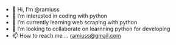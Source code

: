 - 👋 Hi, I’m @ramiuss
- 👀 I’m interested in coding with python
- 🌱 I’m currently learning web scraping with python
- 💞️ I’m looking to collaborate on learnning python for developing
- 📫 How to reach me ... ramiuss@gmail.com

<!---
ramiuss/ramiuss is a ✨ special ✨ repository because its `README.md` (this file) appears on your GitHub profile.
You can click the Preview link to take a look at your changes.
--->
